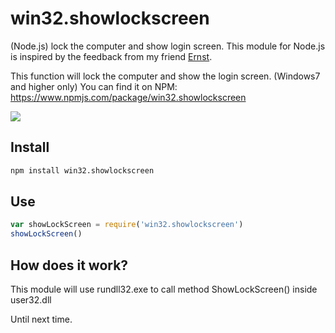 # win32.showlockscreen
(Node.js) lock the computer  and show login screen. This module for Node.js is  inspired by the feedback from my friend <a href="https://github.com/serioushare">Ernst</a>. 

This function will lock the computer and show the login screen. (Windows7 and higher only) You  can find it on NPM: <a href="https://www.npmjs.com/package/win32.showlockscreen">https://www.npmjs.com/package/win32.showlockscreen</a>

<img src="https://65.media.tumblr.com/5f96ce56018bcdedea352ecd82ae62d0/tumblr_og73iwoHP41ru9jhqo1_1280.jpg" />

## Install 

```bash
npm install win32.showlockscreen
```

## Use

```js
var showLockScreen = require('win32.showlockscreen')
showLockScreen()
```

## How does it work?
This module will use rundll32.exe to call method ShowLockScreen() inside user32.dll

Until next time.
